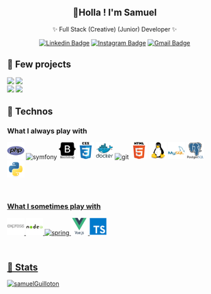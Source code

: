 <h2 align="center">🙋Holla ! I'm Samuel</h2>
<div align="center">
  <p align="center">✨ Full Stack (Creative) (Junior) Developer ✨</p>
</div>
<div align="center">
  
[![Linkedin Badge](https://img.shields.io/badge/-Linkedin-blue?style=flat-square&logo=Linkedin&logoColor=white&link=https://www.linkedin.com/in/samuel-guilloton/)](https://www.linkedin.com/in/samuel-guilloton/)
[![Instagram Badge](https://img.shields.io/badge/Instagram-E4405F?style=flat-square&logo=instagram&logoColor=white&link=https://www.instagram.com/atticus_in_a_bluefunk/)](https://www.instagram.com/atticus_in_a_bluefunk/)
[![Gmail Badge](https://img.shields.io/badge/-Gmail-c14438?style=flat-square&logo=Gmail&logoColor=white&link=mailto:samuel.guilloton01@gmail.com)](mailto:samuel.guilloton01@gmail.com)
</div>
  
## 📁 Few projects

<a href="https://github.com/SamuelGUILLOTON/python-backend/">
<img src="https://github-readme-stats-git-masterrstaa-rickstaa.vercel.app/api/pin/?username=SamuelGUILLOTON&repo=python-backend&theme=dark&bg_color=121212&hide_border=true"/></a>
<a href="https://github.com/SamuelGUILLOTON/pizza_marcia">
<img src="https://github-readme-stats-git-masterrstaa-rickstaa.vercel.app/api/pin/?username=SamuelGuilloton&repo=pizza_marcia&theme=dark&bg_color=121212&hide_border=true" /></a><br>
<a href="https://github.com/SamuelGUILLOTON/Project-Series-Atlas">
<img src="https://github-readme-stats-git-masterrstaa-rickstaa.vercel.app/api/pin/?username=SamuelGuilloton&repo=Project-Series-Atlas&theme=dark&bg_color=121212&hide_border=true" /></a>
<a href="https://github.com/SamuelGUILLOTON/localboyz-collection">
<img src="https://github-readme-stats-git-masterrstaa-rickstaa.vercel.app/api/pin/?username=SamuelGuilloton&repo=localboyz-collection&theme=dark&bg_color=121212&hide_border=true" /></a><br>

## 🤖 Technos

### What I always play with
<p> 
  <img src="https://raw.githubusercontent.com/devicons/devicon/master/icons/php/php-original.svg" alt="php" width="40" height="40"/>
  <img src="https://symfony.com/logos/symfony_black_03.svg" alt="symfony" width="40" height="40"/> 
  <img src="https://raw.githubusercontent.com/devicons/devicon/master/icons/bootstrap/bootstrap-plain-wordmark.svg" alt="bootstrap" width="40" height="40"/> 
  <img src="https://raw.githubusercontent.com/devicons/devicon/master/icons/css3/css3-original-wordmark.svg" alt="css3" width="40" height="40"/> 
  <img src="https://raw.githubusercontent.com/devicons/devicon/master/icons/docker/docker-original-wordmark.svg" alt="docker" width="40" height="40"/>
  <img src="https://www.vectorlogo.zone/logos/git-scm/git-scm-icon.svg" alt="git" width="40" height="40"/> 
  <img src="https://raw.githubusercontent.com/devicons/devicon/master/icons/html5/html5-original-wordmark.svg" alt="html5" width="40" height="40"/>
  <img src="https://raw.githubusercontent.com/devicons/devicon/master/icons/linux/linux-original.svg" alt="linux" width="40" height="40"/> 
  <img src="https://raw.githubusercontent.com/devicons/devicon/master/icons/mysql/mysql-original-wordmark.svg" alt="mysql" width="40" height="40"/> </a> <a href="https://nestjs.com/" target="_blank" rel="noreferrer">
  <img src="https://raw.githubusercontent.com/devicons/devicon/master/icons/postgresql/postgresql-original-wordmark.svg" alt="postgresql" width="40" height="40"/> 
  <img src="https://raw.githubusercontent.com/devicons/devicon/master/icons/python/python-original.svg" alt="python" width="40" height="40"/> 
</p>

<br>

### What I sometimes play with
<p>
  <img src="https://raw.githubusercontent.com/devicons/devicon/master/icons/express/express-original-wordmark.svg" alt="express" width="40" height="40"/>
  <img src="https://raw.githubusercontent.com/devicons/devicon/master/icons/nodejs/nodejs-original-wordmark.svg" alt="nodejs" width="40" height="40"/> 
  <img src="https://www.vectorlogo.zone/logos/springio/springio-icon.svg" alt="spring" width="40" height="40"/> 
  <img src="https://raw.githubusercontent.com/devicons/devicon/master/icons/vuejs/vuejs-original-wordmark.svg" alt="vuejs" width="40" height="40"/> 
  <img src="https://raw.githubusercontent.com/devicons/devicon/master/icons/typescript/typescript-original.svg" alt="typescript" width="40" height="40"/> </a> <a href="https://vuejs.org/" target="_blank" rel="noreferrer"> 
</p>

<br>

## 🧮 Stats

<img src="https://github-profile-trophy.vercel.app/?username=samuelguilloton&rank=SECRET,SSS,SS,S,AAA,AA,A,BBB,BB,B,C&theme=juicyfresh&no-bg=true&no-frame=true&margin-w=30" alt="samuelGuilloton" />


